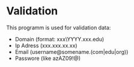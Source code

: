 # Validation

This programm is used for validation data:
<ul>
<li>Domain (format: xxx\YYYY.xxx.edu)</li>
<li>Ip Adress (xxx.xxx.xx.xx)</li>
<li>Email (username@somename.(com|edu|org))</li>
<li>Passwore (like azAZ09!@)</li>
</ul>
